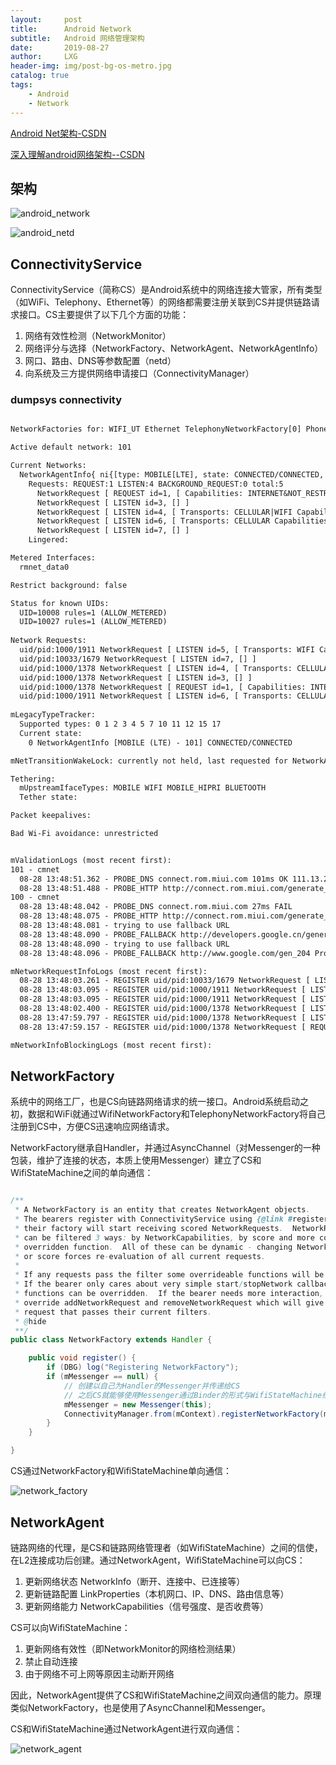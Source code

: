 ```yaml
---
layout:     post
title:      Android Network
subtitle:   Android 网络管理架构
date:       2019-08-27
author:     LXG
header-img: img/post-bg-os-metro.jpg
catalog: true
tags:
    - Android
    - Network
---
```


[Android Net架构-CSDN](https://blog.csdn.net/qq_14978113/article/details/79069002)

[深入理解android网络架构--CSDN](https://blog.csdn.net/qq_14978113/article/details/89182253)

## 架构

![android_network](/images/android_network.png)

![android_netd](/images/android_netd.png)

## ConnectivityService

ConnectivityService（简称CS）是Android系统中的网络连接大管家，所有类型（如WiFi、Telephony、Ethernet等）的网络都需要注册关联到CS并提供链路请求接口。CS主要提供了以下几个方面的功能：

1. 网络有效性检测（NetworkMonitor）
2. 网络评分与选择（NetworkFactory、NetworkAgent、NetworkAgentInfo）
3. 网口、路由、DNS等参数配置（netd）
4. 向系统及三方提供网络申请接口（ConnectivityManager）

### dumpsys connectivity

```txt

NetworkFactories for: WIFI_UT Ethernet TelephonyNetworkFactory[0] PhoneSwitcherNetworkRequstListener WIFI

Active default network: 101

Current Networks:
  NetworkAgentInfo{ ni{[type: MOBILE[LTE], state: CONNECTED/CONNECTED, reason: connected, extra: cmnet, failover: false, available: true, roaming: false, metered: true]}  network{101}  nethandle{433808132830}  lp{{InterfaceName: rmnet_data0 LinkAddresses: [10.187.29.73/30,]  Routes: [0.0.0.0/0 -> 10.187.29.74 rmnet_data0,] DnsAddresses: [211.136.17.107,211.136.20.203,] Domains: null MTU: 1500 TcpBufferSizes: 2097152,4194304,8388608,262144,524288,1048576}}  nc{[ Transports: CELLULAR Capabilities: SUPL&INTERNET&NOT_RESTRICTED&TRUSTED&NOT_VPN&VALIDATED&FOREGROUND LinkUpBandwidth>=51200Kbps LinkDnBandwidth>=102400Kbps Specifier: <1>]}  Score{50}  everValidated{true}  lastValidated{true}  created{true} lingering{false} explicitlySelected{false} acceptUnvalidated{false} everCaptivePortalDetected{false} lastCaptivePortalDetected{false} }
    Requests: REQUEST:1 LISTEN:4 BACKGROUND_REQUEST:0 total:5
      NetworkRequest [ REQUEST id=1, [ Capabilities: INTERNET&NOT_RESTRICTED&TRUSTED&NOT_VPN] ]
      NetworkRequest [ LISTEN id=3, [] ]
      NetworkRequest [ LISTEN id=4, [ Transports: CELLULAR|WIFI Capabilities: NOT_RESTRICTED&TRUSTED&NOT_VPN] ]
      NetworkRequest [ LISTEN id=6, [ Transports: CELLULAR Capabilities: INTERNET&NOT_RESTRICTED&TRUSTED&NOT_VPN] ]
      NetworkRequest [ LISTEN id=7, [] ]
    Lingered:

Metered Interfaces:
  rmnet_data0

Restrict background: false

Status for known UIDs:
  UID=10008 rules=1 (ALLOW_METERED)
  UID=10027 rules=1 (ALLOW_METERED)
  
Network Requests:
  uid/pid:1000/1911 NetworkRequest [ LISTEN id=5, [ Transports: WIFI Capabilities: INTERNET&NOT_RESTRICTED&TRUSTED&NOT_VPN] ]
  uid/pid:10033/1679 NetworkRequest [ LISTEN id=7, [] ]
  uid/pid:1000/1378 NetworkRequest [ LISTEN id=4, [ Transports: CELLULAR|WIFI Capabilities: NOT_RESTRICTED&TRUSTED&NOT_VPN] ]
  uid/pid:1000/1378 NetworkRequest [ LISTEN id=3, [] ]
  uid/pid:1000/1378 NetworkRequest [ REQUEST id=1, [ Capabilities: INTERNET&NOT_RESTRICTED&TRUSTED&NOT_VPN] ]
  uid/pid:1000/1911 NetworkRequest [ LISTEN id=6, [ Transports: CELLULAR Capabilities: INTERNET&NOT_RESTRICTED&TRUSTED&NOT_VPN] ]
  
mLegacyTypeTracker:
  Supported types: 0 1 2 3 4 5 7 10 11 12 15 17
  Current state:
    0 NetworkAgentInfo [MOBILE (LTE) - 101] CONNECTED/CONNECTED

mNetTransitionWakeLock: currently not held, last requested for NetworkAgentInfo [MOBILE (LTE) - 100]

Tethering:
  mUpstreamIfaceTypes: MOBILE WIFI MOBILE_HIPRI BLUETOOTH
  Tether state:

Packet keepalives:

Bad Wi-Fi avoidance: unrestricted


mValidationLogs (most recent first):
101 - cmnet
  08-28 13:48:51.362 - PROBE_DNS connect.rom.miui.com 101ms OK 111.13.213.168,39.156.81.215
  08-28 13:48:51.488 - PROBE_HTTP http://connect.rom.miui.com/generate_204 time=122ms ret=204 request={User-Agent=[Mozilla/5.0 (X11; Linux x86_64) AppleWebKit/537.36 (KHTML, like Gecko) Chrome/52.0.2743.82 Safari/537.36]} headers={null=[HTTP/1.1 204 No Content], Connection=[close], Date=[Wed, 28 Aug 2019 05:48:52 GMT], X-Android-Received-Millis=[1566971331486], X-Android-Response-Source=[NETWORK 204], X-Android-Selected-Protocol=[http/1.1], X-Android-Sent-Millis=[1566971331426]}
100 - cmnet
  08-28 13:48:48.042 - PROBE_DNS connect.rom.miui.com 27ms FAIL
  08-28 13:48:48.075 - PROBE_HTTP http://connect.rom.miui.com/generate_204 Probably not a portal: exception java.net.UnknownHostException: Unable to resolve host "connect.rom.miui.com": No address associated with hostname
  08-28 13:48:48.081 - trying to use fallback URL
  08-28 13:48:48.090 - PROBE_FALLBACK http://developers.google.cn/generate_204 Probably not a portal: exception java.net.UnknownHostException: Unable to resolve host "developers.google.cn": No address associated with hostname
  08-28 13:48:48.090 - trying to use fallback URL
  08-28 13:48:48.096 - PROBE_FALLBACK http://www.google.com/gen_204 Probably not a portal: exception java.net.UnknownHostException: Unable to resolve host "www.google.com": No address associated with hostname

mNetworkRequestInfoLogs (most recent first):
  08-28 13:48:03.261 - REGISTER uid/pid:10033/1679 NetworkRequest [ LISTEN id=7, [] ]
  08-28 13:48:03.095 - REGISTER uid/pid:1000/1911 NetworkRequest [ LISTEN id=6, [ Transports: CELLULAR Capabilities: INTERNET&NOT_RESTRICTED&TRUSTED&NOT_VPN] ]
  08-28 13:48:03.095 - REGISTER uid/pid:1000/1911 NetworkRequest [ LISTEN id=5, [ Transports: WIFI Capabilities: INTERNET&NOT_RESTRICTED&TRUSTED&NOT_VPN] ]
  08-28 13:48:02.400 - REGISTER uid/pid:1000/1378 NetworkRequest [ LISTEN id=4, [ Transports: CELLULAR|WIFI Capabilities: NOT_RESTRICTED&TRUSTED&NOT_VPN] ]
  08-28 13:47:59.797 - REGISTER uid/pid:1000/1378 NetworkRequest [ LISTEN id=3, [] ]
  08-28 13:47:59.157 - REGISTER uid/pid:1000/1378 NetworkRequest [ REQUEST id=1, [ Capabilities: INTERNET&NOT_RESTRICTED&TRUSTED&NOT_VPN] ]

mNetworkInfoBlockingLogs (most recent first):

```

## NetworkFactory

系统中的网络工厂，也是CS向链路网络请求的统一接口。Android系统启动之初，数据和WiFi就通过WifiNetworkFactory和TelephonyNetworkFactory将自己注册到CS中，方便CS迅速响应网络请求。

NetworkFactory继承自Handler，并通过AsyncChannel（对Messenger的一种包装，维护了连接的状态，本质上使用Messenger）建立了CS和WifiStateMachine之间的单向通信：

```java

/**
 * A NetworkFactory is an entity that creates NetworkAgent objects.
 * The bearers register with ConnectivityService using {@link #register} and
 * their factory will start receiving scored NetworkRequests.  NetworkRequests
 * can be filtered 3 ways: by NetworkCapabilities, by score and more complexly by
 * overridden function.  All of these can be dynamic - changing NetworkCapabilities
 * or score forces re-evaluation of all current requests.
 *
 * If any requests pass the filter some overrideable functions will be called.
 * If the bearer only cares about very simple start/stopNetwork callbacks, those
 * functions can be overridden.  If the bearer needs more interaction, it can
 * override addNetworkRequest and removeNetworkRequest which will give it each
 * request that passes their current filters.
 * @hide
 **/
public class NetworkFactory extends Handler {

    public void register() {
        if (DBG) log("Registering NetworkFactory");
        if (mMessenger == null) {
            // 创建以自己为Handler的Messenger并传递给CS
            // 之后CS就能够使用Messenger通过Binder的形式与WifiStateMachine线程通信
            mMessenger = new Messenger(this);
            ConnectivityManager.from(mContext).registerNetworkFactory(mMessenger, LOG_TAG);
        }
    }

}

```

CS通过NetworkFactory和WifiStateMachine单向通信：

![network_factory](/images/network_factory.png)

## NetworkAgent

链路网络的代理，是CS和链路网络管理者（如WifiStateMachine）之间的信使，在L2连接成功后创建。通过NetworkAgent，WifiStateMachine可以向CS：

1. 更新网络状态 NetworkInfo（断开、连接中、已连接等）
2. 更新链路配置 LinkProperties（本机网口、IP、DNS、路由信息等）
3. 更新网络能力 NetworkCapabilities（信号强度、是否收费等）

CS可以向WifiStateMachine：

1. 更新网络有效性（即NetworkMonitor的网络检测结果）
2. 禁止自动连接
3. 由于网络不可上网等原因主动断开网络

因此，NetworkAgent提供了CS和WifiStateMachine之间双向通信的能力。原理类似NetworkFactory，也是使用了AsyncChannel和Messenger。

CS和WifiStateMachine通过NetworkAgent进行双向通信：

![network_agent](/images/network_agent.png)

